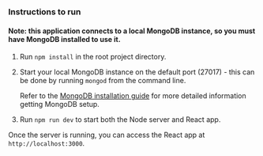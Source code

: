 ### Instructions to run
#### Note: this application connects to a local MongoDB instance, so you must have MongoDB installed to use it.

1. Run ```npm install``` in the root project directory.
2. Start your local MongoDB instance on the default port (27017) - this can be done by running ```mongod``` from the command line.

   Refer to the [MongoDB installation guide](https://docs.mongodb.com/manual/installation/) for more detailed information getting MongoDB setup.
3. Run ```npm run dev``` to start both the Node server and React app.

Once the server is running, you can access the React app at ```http://localhost:3000```.
